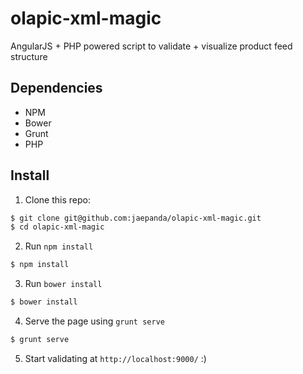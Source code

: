 olapic-xml-magic
================

AngularJS + PHP powered script to validate + visualize product feed structure

## Dependencies

- NPM
- Bower
- Grunt
- PHP

## Install

1. Clone this repo:

  ```sh
  $ git clone git@github.com:jaepanda/olapic-xml-magic.git
  $ cd olapic-xml-magic
  ```

2. Run `npm install`

  ```sh
  $ npm install
  ```

3. Run `bower install`
  
  ```sh
  $ bower install
  ```
  
4. Serve the page using `grunt serve`

  ```sh
  $ grunt serve
  ```
  
5. Start validating at `http://localhost:9000/` :)
